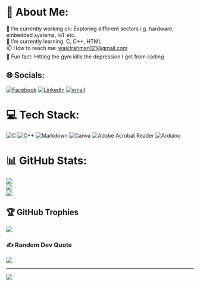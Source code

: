 # 💫 About Me:
🔭 I’m currently working on: Exploring different sectors i.g. hardware, embedded systems, IoT etc.<br>🌱 I’m currently learning: C, C++, HTML<br>📫 How to reach me: wasifrahman121@gmail.com<br>🧠 Fun fact: Hitting the gym kills the depression I get from coding


## 🌐 Socials:
[![Facebook](https://img.shields.io/badge/Facebook-%231877F2.svg?logo=Facebook&logoColor=white)](https://facebook.com/https://www.facebook.com/md.wasif.rahman.2024) [![LinkedIn](https://img.shields.io/badge/LinkedIn-%230077B5.svg?logo=linkedin&logoColor=white)](https://linkedin.com/in/https://www.linkedin.com/in/md-wasif-rahman/) [![email](https://img.shields.io/badge/Email-D14836?logo=gmail&logoColor=white)](mailto:wasifrahman121@gmail.com) 

# 💻 Tech Stack:
![C](https://img.shields.io/badge/c-%2300599C.svg?style=for-the-badge&logo=c&logoColor=white) ![C++](https://img.shields.io/badge/c++-%2300599C.svg?style=for-the-badge&logo=c%2B%2B&logoColor=white) ![Markdown](https://img.shields.io/badge/markdown-%23000000.svg?style=for-the-badge&logo=markdown&logoColor=white) ![Canva](https://img.shields.io/badge/Canva-%2300C4CC.svg?style=for-the-badge&logo=Canva&logoColor=white) ![Adobe Acrobat Reader](https://img.shields.io/badge/Adobe%20Acrobat%20Reader-EC1C24.svg?style=for-the-badge&logo=Adobe%20Acrobat%20Reader&logoColor=white) ![Arduino](https://img.shields.io/badge/-Arduino-00979D?style=for-the-badge&logo=Arduino&logoColor=white)
# 📊 GitHub Stats:
![](https://github-readme-stats.vercel.app/api?username=Was-iiiif&theme=dark&hide_border=false&include_all_commits=false&count_private=false)<br/>
![](https://nirzak-streak-stats.vercel.app/?user=Was-iiiif&theme=dark&hide_border=false)<br/>
![](https://github-readme-stats.vercel.app/api/top-langs/?username=Was-iiiif&theme=dark&hide_border=false&include_all_commits=false&count_private=false&layout=compact)

## 🏆 GitHub Trophies
![](https://github-profile-trophy.vercel.app/?username=Was-iiiif&theme=radical&no-frame=false&no-bg=false&margin-w=4)

### ✍️ Random Dev Quote
![](https://quotes-github-readme.vercel.app/api?type=horizontal&theme=radical)

---
[![](https://visitcount.itsvg.in/api?id=Was-iiiif&icon=0&color=0)](https://visitcount.itsvg.in)

<!-- Proudly created with GPRM ( https://gprm.itsvg.in ) -->

